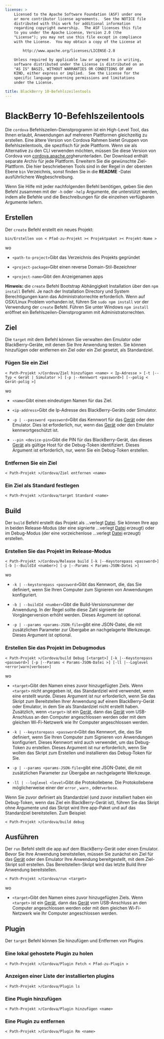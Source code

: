 ```yaml
---
license: >
    Licensed to the Apache Software Foundation (ASF) under one
    or more contributor license agreements.  See the NOTICE file
    distributed with this work for additional information
    regarding copyright ownership.  The ASF licenses this file
    to you under the Apache License, Version 2.0 (the
    "License"); you may not use this file except in compliance
    with the License.  You may obtain a copy of the License at

        http://www.apache.org/licenses/LICENSE-2.0

    Unless required by applicable law or agreed to in writing,
    software distributed under the License is distributed on an
    "AS IS" BASIS, WITHOUT WARRANTIES OR CONDITIONS OF ANY
    KIND, either express or implied.  See the License for the
    specific language governing permissions and limitations
    under the License.

title: BlackBerry 10-Befehlszeilentools
---
```


# BlackBerry 10-Befehlszeilentools

Die `cordova` Befehlszeilen-Dienstprogramm ist ein High-Level Tool, das Ihnen erlaubt, Anwendungen auf mehreren Plattformen gleichzeitig zu erstellen. Eine ältere Version von Cordova Rahmen bietet Gruppen von Befehlszeilentools, die spezifisch für jede Plattform. Wenn sie als Alternative zu den CLI verwenden möchten, müssen Sie diese Version von Cordova von [cordova.apache.org][1]herunterladen. Der Download enthält separate Archiv für jede Plattform. Erweitern Sie die gewünschte Ziel-Plattform. Die hier beschriebenen Tools sind in der Regel in der obersten Ebene `bin` Verzeichnis, sonst finden Sie in die **README** -Datei ausführlichere Wegbeschreibung.

 [1]: http://cordova.apache.org

Wenn Sie Hilfe mit jeder nachfolgenden Befehl benötigen, geben Sie den Befehl zusammen mit der `-h` oder `-help` Argumente, die unterstützt werden, indem alle Befehle und die Beschreibungen für die einzelnen verfügbaren Argumente liefern.

## Erstellen

Der `create` Befehl erstellt ein neues Projekt:

    bin/Erstellen von < Pfad-zu-Projekt >< Projektpaket >< Projekt-Name >
    

wo

*   `<path-to-project>`Gibt das Verzeichnis des Projekts gegründet

*   `<project-package>`Gibt einen reverse Domain-Stil-Bezeichner

*   `<project-name>`Gibt den Anzeigenamen apps

**Hinweis:** die `create` Befehl Bootstrap Abhängigkeit Installation über den `npm install` Befehl. Je nach der Installation Directory und System Berechtigungen kann das Administratorrechte erforderlich. Wenn auf OSX/Linux Problem vorhanden ist, führen Sie `sudo npm install` vor der Verwendung der `create` Befehl. Führen Sie unter Windows `npm install` eröffnet ein Befehlszeilen-Dienstprogramm mit Administratorrechten.

## Ziel

Die `target` mit dem Befehl können Sie verwalten den Emulator oder BlackBerry-Geräte, mit denen Sie Ihre Anwendung testen. Sie können hinzufügen oder entfernen ein Ziel oder ein Ziel gesetzt, als Standardziel.

### Fügen Sie ein Ziel

    < Path-Projekt >/Cordova/Ziel hinzufügen <name> < Ip-Adresse > [-t |--Typ < Gerät | Simulator >] [-p |--Kennwort <password>] [--polig < Gerät-polig >]
    

wo

*   `<name>`Gibt einen eindeutigen Namen für das Ziel.

*   `<ip-address>`Gibt die Ip-Adresse des BlackBerry-Geräts oder Simulator.

*   `-p | --password <password>`Gibt das Kennwort für das [Gerät](../../../cordova/device/device.html) oder den Emulator. Dies ist erforderlich, nur, wenn das [Gerät](../../../cordova/device/device.html) oder den Emulator kennwortgeschützt ist.

*   `--pin <device-pin>`Gibt die PIN für das BlackBerry-Gerät, das dieses [Gerät](../../../cordova/device/device.html) als gültige Host für die Debug-Token identifiziert. Dieses Argument ist erforderlich, nur, wenn Sie ein Debug-Token erstellen.

### Entfernen Sie ein Ziel

    < Path-Projekt >/Cordova/Ziel entfernen <name>
    

### Ein Ziel als Standard festlegen

    < Path-Projekt >/Cordova/target Standard <name>
    

## Build

Der `build` Befehl erstellt das Projekt als ...verlegt [Datei](../../../cordova/file/fileobj/fileobj.html). Sie können Ihre app in beiden Release-Modus (der eine signierte ...verlegt [Datei](../../../cordova/file/fileobj/fileobj.html) erzeugt) oder im Debug-Modus (der eine vorzeichenlose ...verlegt [Datei](../../../cordova/file/fileobj/fileobj.html) erzeugt) erstellen.

### Erstellen Sie das Projekt im Release-Modus

    < Path-Projekt >/Cordova/Release build [-k |--Keystorepass <password>] [-b |--BuildId <number>] [-p |--Params < Params-JSON-Datei >]
    

wo

*   `-k | --keystorepass <password>`Gibt das Kennwort, die, das Sie definiert, wenn Sie Ihren Computer zum Signieren von Anwendungen konfiguriert.

*   `-b | --buildId <number>`Gibt die Build-Versionsnummer der Anwendung. In der Regel sollte diese Zahl signierte der Vorgängerversion erhöht werden. Dieses Argument ist optional.

*   `-p | --params <params-JSON-file>`gibt eine JSON-Datei, die mit zusätzlichen Parameter zur Übergabe an nachgelagerte Werkzeuge. Dieses Argument ist optional.

### Erstellen Sie das Projekt im Debugmodus

    < Path-Projekt >/Cordova/build Debug [<target>] [-k |--Keystorepass <password>] [-p |--Params < Params-JSON-Datei >] [-ll |--Loglevel <error|warn|verbose>]
    

wo

*   `<target>`Gibt den Namen eines zuvor hinzugefügten Ziels. Wenn `<target>` nicht angegeben ist, das Standardziel wird verwendet, wenn eine erstellt wurde. Dieses Argument ist nur erforderlich, wenn Sie das Skript zum Bereitstellen Ihrer Anwendung auf einem BlackBerry-Gerät oder Emulator, in dem Sie als Standardziel nicht erstellt haben. Zusätzlich, wenn `<target>` ist ein [Gerät](../../../cordova/device/device.html), dann das [Gerät](../../../cordova/device/device.html) vom USB-Anschluss an den Computer angeschlossen werden oder mit dem gleichen Wi-Fi-Netzwerk wie Ihr Computer angeschlossen werden.

*   `-k | --keystorepass <password>`Gibt das Kennwort, die, das Sie definiert, wenn Sie Ihren Computer zum Signieren von Anwendungen konfiguriert. Dieses Kennwort wird auch verwendet, um das Debug-Token zu erstellen. Dieses Argument ist nur erforderlich, wenn Sie wollen das Skript zum Erstellen und installieren das Debug-Token für Sie.

*   `-p | --params <params-JSON-file>`gibt eine JSON-Datei, die mit zusätzlichen Parameter zur Übergabe an nachgelagerte Werkzeuge.

*   `-ll | --loglevel <level>`Gibt die Protokollebene. Die Protokollebene möglicherweise einer der `error` , `warn` , oder`verbose`.

Wenn Sie zuvor definiert als Standardziel (und zuvor installiert haben ein Debug-Token, wenn das Ziel ein BlackBerry-Gerät ist), führen Sie das Skript ohne Argumente und das Skript wird Ihre app-Paket und auf das Standardziel bereitstellen. Zum Beispiel:

    < Path-Projekt >/Cordova/build debug
    

## Ausführen

Der `run` Befehl stellt die app auf dem BlackBerry-Gerät oder einen Emulator. Bevor Sie Ihre Anwendung bereitstellen, müssen Sie zunächst ein Ziel für das [Gerät](../../../cordova/device/device.html) oder den Emulator Ihre Anwendung bereitgestellt, mit dem Ziel-Skript soll erstellen. Das Bereitstellen-Skript wird das letzte Build Ihrer Anwendung bereitstellen.

    < Path-Projekt >/Cordova/run <target>
    

wo

*   `<target>`Gibt den Namen eines zuvor hinzugefügten Ziels. Wenn `<target>` ist ein [Gerät](../../../cordova/device/device.html), dann das [Gerät](../../../cordova/device/device.html) vom USB-Anschluss an den Computer angeschlossen werden oder mit dem gleichen Wi-Fi-Netzwerk wie Ihr Computer angeschlossen werden.

## Plugin

Der `target` Befehl können Sie hinzufügen und Entfernen von Plugins

### Eine lokal gehostete Plugin zu holen

    < Path-Projekt >/Cordova/Plugin Fetch < Pfad-zu-Plugin >
    

### Anzeigen einer Liste der installierten plugins

    < Path-Projekt >/Cordova/Plugin ls
    

### Eine Plugin hinzufügen

    < Path-Projekt >/Cordova/Plugin hinzufügen <name>
    

### Eine Plugin zu entfernen

    < Path-Projekt >/Cordova/Plugin Rm <name>